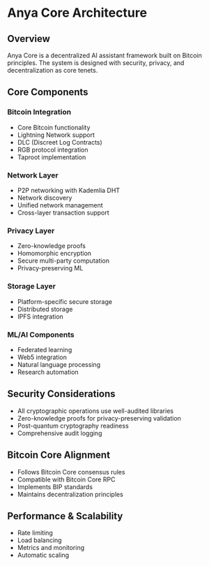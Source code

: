 # Anya Core Architecture

## Overview
Anya Core is a decentralized AI assistant framework built on Bitcoin principles. The system is designed with security, privacy, and decentralization as core tenets.

## Core Components

### Bitcoin Integration
- Core Bitcoin functionality
- Lightning Network support
- DLC (Discreet Log Contracts)
- RGB protocol integration
- Taproot implementation

### Network Layer
- P2P networking with Kademlia DHT
- Network discovery
- Unified network management
- Cross-layer transaction support

### Privacy Layer
- Zero-knowledge proofs
- Homomorphic encryption
- Secure multi-party computation
- Privacy-preserving ML

### Storage Layer
- Platform-specific secure storage
- Distributed storage
- IPFS integration

### ML/AI Components
- Federated learning
- Web5 integration
- Natural language processing
- Research automation

## Security Considerations
- All cryptographic operations use well-audited libraries
- Zero-knowledge proofs for privacy-preserving validation
- Post-quantum cryptography readiness
- Comprehensive audit logging

## Bitcoin Core Alignment
- Follows Bitcoin Core consensus rules
- Compatible with Bitcoin Core RPC
- Implements BIP standards
- Maintains decentralization principles

## Performance & Scalability
- Rate limiting
- Load balancing
- Metrics and monitoring
- Automatic scaling

